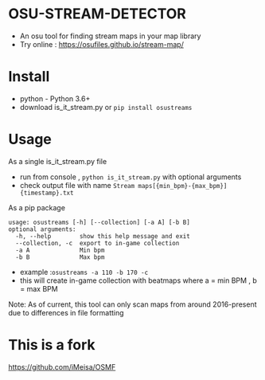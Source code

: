# OSU-STREAM-DETECTOR
- An osu tool for finding stream maps in your map library
- Try online : https://osufiles.github.io/stream-map/ 

# Install 
- python - Python 3.6+
- download is_it_stream.py or `pip install osustreams`

# Usage
As a single is_it_stream.py file
- run from console , `python is_it_stream.py`  with optional arguments
- check output file with name `Stream maps[{min_bpm}-{max_bpm}] {timestamp}.txt`

As a pip package 
```
usage: osustreams [-h] [--collection] [-a A] [-b B]
optional arguments:
  -h, --help        show this help message and exit
  --collection, -c  export to in-game collection
  -a A              Min bpm
  -b B              Max bpm
```
- example :`osustreams -a 110 -b 170 -c` 
- this will create in-game collection with beatmaps where a = min BPM , b = max BPM

Note: As of current, this tool can only scan maps from around 2016-present due to differences in file formatting

# This is a fork
https://github.com/iMeisa/OSMF
